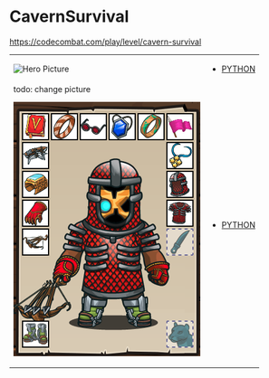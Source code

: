 # CavernSurvival 

https://codecombat.com/play/level/cavern-survival
<table>
<tr>
<td>

![Hero Picture](hero.png?raw=true "Hero Picture")

</td>
<td>
<ul>
<li>

[PYTHON](CavernSurvivalNecromancer.py)

</li>
</td>
</tr>
<tr>
<td>
todo: change picture

![Hero Picture](hero2.png?raw=true "Hero Picture")

</td>
<td>
<ul>
<li>

[PYTHON](CavernSurvivalRiticCold.py)

</li>
</td>
</tr>
<table>